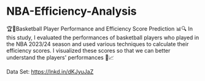 # NBA-Efficiency-Analysis
🏆🏀Basketball Player Performance and Efficiency Score Prediction 📊🔍
In this study, I evaluated the performances of basketball players who played in the NBA 2023/24 season and used various techniques to calculate their efficiency scores. I visualized these scores so that we can better understand the players' performances 🚀📈

Data Set: https://lnkd.in/dKJyuJaZ

